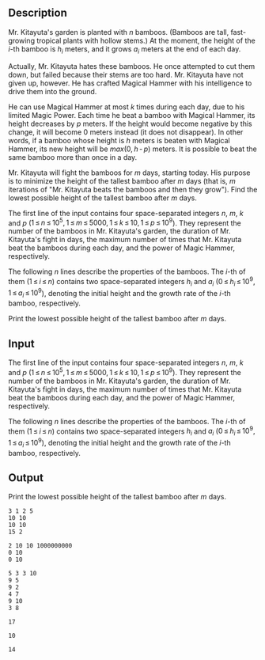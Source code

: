 ## Description

<div><p>Mr. Kitayuta's garden is planted with <span class="tex-span"><i>n</i></span> bamboos. (Bamboos are tall, fast-growing tropical plants with hollow stems.) At the moment, the height of the <span class="tex-span"><i>i</i></span>-th bamboo is <span class="tex-span"><i>h</i><sub class="lower-index"><i>i</i></sub></span> meters, and it grows <span class="tex-span"><i>a</i><sub class="lower-index"><i>i</i></sub></span> meters at the end of each day. </p><p>Actually, Mr. Kitayuta hates these bamboos. He once attempted to cut them down, but failed because their stems are too hard. Mr. Kitayuta have not given up, however. He has crafted Magical Hammer with his intelligence to drive them into the ground.</p><p>He can use Magical Hammer at most <span class="tex-span"><i>k</i></span> times during each day, due to his limited Magic Power. Each time he beat a bamboo with Magical Hammer, its height decreases by <span class="tex-span"><i>p</i></span> meters. If the height would become negative by this change, it will become <span class="tex-span">0</span> meters instead (it does not disappear). In other words, if a bamboo whose height is <span class="tex-span"><i>h</i></span> meters is beaten with Magical Hammer, its new height will be <span class="tex-span"><i>max</i>(0, <i>h</i> - <i>p</i>)</span> meters. It is possible to beat the same bamboo more than once in a day.</p><p>Mr. Kitayuta will fight the bamboos for <span class="tex-span"><i>m</i></span> days, starting today. His purpose is to minimize the height of the tallest bamboo after <span class="tex-span"><i>m</i></span> days (that is, <span class="tex-span"><i>m</i></span> iterations of "Mr. Kitayuta beats the bamboos and then they grow"). Find the lowest possible height of the tallest bamboo after <span class="tex-span"><i>m</i></span> days.</p></div><div class="input-specification"><p>The first line of the input contains four space-separated integers <span class="tex-span"><i>n</i></span>, <span class="tex-span"><i>m</i></span>, <span class="tex-span"><i>k</i></span> and <span class="tex-span"><i>p</i></span> (<span class="tex-span">1 ≤ <i>n</i> ≤ 10<sup class="upper-index">5</sup>, 1 ≤ <i>m</i> ≤ 5000, 1 ≤ <i>k</i> ≤ 10, 1 ≤ <i>p</i> ≤ 10<sup class="upper-index">9</sup></span>). They represent the number of the bamboos in Mr. Kitayuta's garden, the duration of Mr. Kitayuta's fight in days, the maximum number of times that Mr. Kitayuta beat the bamboos during each day, and the power of Magic Hammer, respectively.</p><p>The following <span class="tex-span"><i>n</i></span> lines describe the properties of the bamboos. The <span class="tex-span"><i>i</i></span>-th of them (<span class="tex-span">1 ≤ <i>i</i> ≤ <i>n</i></span>) contains two space-separated integers <span class="tex-span"><i>h</i><sub class="lower-index"><i>i</i></sub></span> and <span class="tex-span"><i>a</i><sub class="lower-index"><i>i</i></sub></span> (<span class="tex-span">0 ≤ <i>h</i><sub class="lower-index"><i>i</i></sub> ≤ 10<sup class="upper-index">9</sup>, 1 ≤ <i>a</i><sub class="lower-index"><i>i</i></sub> ≤ 10<sup class="upper-index">9</sup></span>), denoting the initial height and the growth rate of the <span class="tex-span"><i>i</i></span>-th bamboo, respectively.</p></div><div class="output-specification"><p>Print the lowest possible height of the tallest bamboo after <span class="tex-span"><i>m</i></span> days.</p></div>

## Input

<p>The first line of the input contains four space-separated integers <span class="tex-span"><i>n</i></span>, <span class="tex-span"><i>m</i></span>, <span class="tex-span"><i>k</i></span> and <span class="tex-span"><i>p</i></span> (<span class="tex-span">1 ≤ <i>n</i> ≤ 10<sup class="upper-index">5</sup>, 1 ≤ <i>m</i> ≤ 5000, 1 ≤ <i>k</i> ≤ 10, 1 ≤ <i>p</i> ≤ 10<sup class="upper-index">9</sup></span>). They represent the number of the bamboos in Mr. Kitayuta's garden, the duration of Mr. Kitayuta's fight in days, the maximum number of times that Mr. Kitayuta beat the bamboos during each day, and the power of Magic Hammer, respectively.</p><p>The following <span class="tex-span"><i>n</i></span> lines describe the properties of the bamboos. The <span class="tex-span"><i>i</i></span>-th of them (<span class="tex-span">1 ≤ <i>i</i> ≤ <i>n</i></span>) contains two space-separated integers <span class="tex-span"><i>h</i><sub class="lower-index"><i>i</i></sub></span> and <span class="tex-span"><i>a</i><sub class="lower-index"><i>i</i></sub></span> (<span class="tex-span">0 ≤ <i>h</i><sub class="lower-index"><i>i</i></sub> ≤ 10<sup class="upper-index">9</sup>, 1 ≤ <i>a</i><sub class="lower-index"><i>i</i></sub> ≤ 10<sup class="upper-index">9</sup></span>), denoting the initial height and the growth rate of the <span class="tex-span"><i>i</i></span>-th bamboo, respectively.</p>

## Output

<p>Print the lowest possible height of the tallest bamboo after <span class="tex-span"><i>m</i></span> days.</p>





```input1
3 1 2 5
10 10
10 10
15 2

```




```input2
2 10 10 1000000000
0 10
0 10

```




```input3
5 3 3 10
9 5
9 2
4 7
9 10
3 8

```




```output1
17

```




```output2
10

```




```output3
14

```


